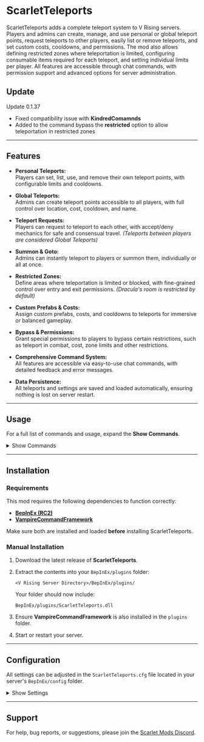# ScarletTeleports

ScarletTeleports adds a complete teleport system to V Rising servers. Players and admins can create, manage, and use personal or global teleport points, request teleports to other players, easily list or remove teleports, and set custom costs, cooldowns, and permissions. The mod also allows defining restricted zones where teleportation is limited, configuring consumable items required for each teleport, and setting individual limits per player. All features are accessible through chat commands, with permission support and advanced options for server administration.

## Update

Update 0.1.37

- Fixed compatibility issue with **KindredComamnds**
- Added to the command bypass the **restricted** option to allow teleportation in restricted zones

---

## Features

- **Personal Teleports:**  
  Players can set, list, use, and remove their own teleport points, with configurable limits and cooldowns.

- **Global Teleports:**  
  Admins can create teleport points accessible to all players, with full control over location, cost, cooldown, and name.

- **Teleport Requests:**  
  Players can request to teleport to each other, with accept/deny mechanics for safe and consensual travel. *(Teleports between players are considered Global Teleports)*

- **Summon & Goto:**  
  Admins can instantly teleport to players or summon them, individually or all at once.

- **Restricted Zones:**  
  Define areas where teleportation is limited or blocked, with fine-grained control over entry and exit permissions. *(Dracula's room is restricted by default)*

- **Custom Prefabs & Costs:**  
  Assign custom prefabs, costs, and cooldowns to teleports for immersive or balanced gameplay.

- **Bypass & Permissions:**  
  Grant special permissions to players to bypass certain restrictions, such as teleport in combat, cost, zone limits and other restrictions.

- **Comprehensive Command System:**  
  All features are accessible via easy-to-use chat commands, with detailed feedback and error messages.

- **Data Persistence:**  
  All teleports and settings are saved and loaded automatically, ensuring nothing is lost on server restart.

---

## Usage

For a full list of commands and usage, expand the **Show Commands**.

<details>
<summary>Show Commands</summary>

## Admin Commands

### Teleportation

- `.stp goto`
  - **Usage:** `.stp goto <x> <y> <z>` or `.stp goto <player-name>`
  - **Description:** Teleport to the specified coordinates or to the specified player.

- `.stp summon`
  - **Usage:** `.stp summon all` or `.stp summon <player-name>`
  - **Description:** Teleport all players to you or teleport a specific player to you.

### Global Teleports

- `.stp add global`
  - **Usage:** `.stp add global <teleport-name> <x> <y> <z>` or `.stp add global <teleport-name>`
  - **Description:** Add a global teleport at the specified coordinates or at your current position.

- `.stp make global`
  - **Usage:**  
    - `.stp make global <teleport-name> <prefab-name> <prefab-guid> <cost> <cooldown> <x> <y> <z>`  
    - `.stp make global <teleport-name> <prefab-name> <prefab-guid> <cost> <cooldown>`
  - **Description:** Create a custom global teleport at the specified coordinates or at your current position.

- `.stp remove global`
  - **Usage:** `.stp remove global <teleport-name>`
  - **Description:** Remove a global teleport.

### Personal Teleports

- `.stp add personal`
  - **Usage:** `.stp add personal <player-name> <teleport-name> <x> <y> <z>` or `.stp add personal <player-name> <teleport-name>`
  - **Description:** Add a personal teleport for a player at the specified coordinates or at your current position.

- `.stp make personal`
  - **Usage:**  
    - `.stp make personal <player-name> <teleport-name> <prefab-name> <prefab-guid> <cost> <cooldown> <x> <y> <z>`  
    - `.stp make personal <player-name> <teleport-name> <prefab-name> <prefab-guid> <cost> <cooldown>`
  - **Description:** Create a custom personal teleport for a player at the specified coordinates or at your current position.

- `.stp remove personal`
  - **Usage:** `.stp remove personal <player-name> <teleport-name>`
  - **Description:** Remove a player's personal teleport.

### Restricted Zones

- `.stp add restricted`
  - **Usage:** `.stp add restricted <name> <radius> <x> <y> <z>` or `.stp add restricted <name> <radius>`
  - **Description:** Add a restricted zone at the specified coordinates or at your current position.

- `.stp make restricted`
  - **Usage:**  
    - `.stp make restricted <name> <radius> <can-teleport-to> <can-teleport-from> <x> <y> <z>`  
    - `.stp make restricted <name> <radius> <can-teleport-to> <can-teleport-from>`
  - **Description:** Create a custom restricted zone at the specified coordinates or at your current position.

- `.stp remove restricted`
  - **Usage:** `.stp remove restricted <name>`
  - **Description:** Remove a restricted zone.

### Listing

- `.stp list`
  - **Usage:**  
    - `.stp list all`  
    - `.stp list restricted`  
    - `.stp list global`  
    - `.stp list <player>`
  - **Description:** List all teleports, restricted zones, global teleports, or a specific player's teleports.

### Settings & Management

- `.stp bypass`
  - **Usage:** `.stp bypass <player-name> <cost|cooldown|dracularoom|combat|restricted> <true|false>`
  - **Description:** Set bypass options for a player.

- `.stp set default`
  - **Usage:** `.stp set default <global|personal> <prefabname|prefabguid|cost|cooldown> <value>`
  - **Description:** Set default values for teleports.

- `.stp set maxteleports`
  - **Usage:** `.stp set maxteleports <player-name> <max-teleports>`
  - **Description:** Set the maximum number of personal teleports for a player.

- `.stp set cost`
  - **Usage:**  
    - `.stp set cost <player-name> <teleport-name> <cost>`  
    - `.stp set cost <global-teleport-name> <cost>`
  - **Description:** Set the cost for a personal or global teleport.

- `.stp set cooldown`
  - **Usage:**  
    - `.stp set cooldown <player-name> <teleport-name> <cooldown>`  
    - `.stp set cooldown <teleport-name> <cooldown>`
  - **Description:** Set the cooldown for a personal or global teleport.

- `.stp set prefab`
  - **Usage:**  
    - `.stp set prefab <player-name> <teleport-name> <prefab-name> <prefab-guid>`  
    - `.stp set prefab <teleport-name> <prefab-name> <prefab-guid>`
  - **Description:** Set the prefab for a personal or global teleport.

- `.stp get info`
  - **Usage:**  
    - `.stp get info <player-name> <teleport-name>`  
    - `.stp get info <teleport-name>`
  - **Description:** Show detailed info for a personal or global teleport.

### Utilities

- `.stp whereami`
  - **Usage:** `.stp whereami` (`wai`)
  - **Description:** Show your current position.

- `.stp iwanttoclearallglobalteleports`
  - **Usage:** `.stp iwanttoclearallglobalteleports`
  - **Description:** Remove all global teleports.

- `.stp iwanttoclearallplayerteleports`
  - **Usage:** `.stp iwanttoclearallplayerteleports`
  - **Description:** Remove all personal teleports.

---

## User Commands

### Personal Teleports

- `.stp setteleport` | `.stp stp`
  - **Usage:** `.stp setteleport <name>`
  - **Description:** Create a personal teleport at your current position. You cannot create teleports in restricted zones (unless you are admin or have permission), nor exceed your personal teleport limit.

- `.stp removeteleport` | `.stp rtp`
  - **Usage:** `.stp removeteleport <name>`
  - **Description:** Remove a personal teleport by name.

### Teleportation

- `.stp teleport` | `.stp tp`
  - **Usage:** `.stp teleport <name>`
  - **Description:** Teleport to a personal or global teleport by name. Respects combat, Dracula's room, and restricted zone limitations, except for admins or players with bypass permissions.

### Listing

- `.stp listteleport` | `.stp ltp`
  - **Usage:** `.stp listteleport`
  - **Description:** List all available personal and global teleports.

### Teleport Requests

- `.stp teleportrequest` | `.stp tpr`
  - **Usage:** `.stp teleportrequest <player>`
  - **Description:** Request to teleport to another player. Only one pending request at a time is allowed. Consumes the configured item, except for admins.

- `.stp teleportaccept` | `.stp tpa`
  - **Usage:** `.stp teleportaccept <player>`
  - **Description:** Accept a teleport request from another player. The requester will be teleported to you, as long as both are not in combat, restricted zones, or Dracula's room (except admins or players with bypass).

- `.stp teleportdeny` | `.stp tpd`
  - **Usage:** `.stp teleportdeny <player>`
  - **Description:** Deny a teleport request from another player.

</details>

---

## Installation

### Requirements

This mod requires the following dependencies to function correctly:

* **[BepInEx (RC2)](https://wiki.vrisingmods.com/user/bepinex_install.html)**
* **[VampireCommandFramework](https://github.com/decaprime/VampireCommandFramework/releases/tag/v0.10.0)**

Make sure both are installed and loaded **before** installing ScarletTeleports.

### Manual Installation

1. Download the latest release of **ScarletTeleports**.

2. Extract the contents into your `BepInEx/plugins` folder:

   ```
   <V Rising Server Directory>/BepInEx/plugins/
   ```

   Your folder should now include:

   ```
   BepInEx/plugins/ScarletTeleports.dll
   ```

3. Ensure **VampireCommandFramework** is also installed in the `plugins` folder.

4. Start or restart your server.

---

## Configuration

All settings can be adjusted in the `ScarletTeleports.cfg` file located in your server's `BepInEx/config` folder.

<details>
<summary>Show Settings</summary>

### General

- **EnablePersonalTeleports**: If enabled, allows players to create personal teleports.  
  *Default: true*

- **EnablePersonalCooldown**: Enables cooldown for personal teleports.  
  *Default: true*

- **EnableGlobalCooldown**: Enables cooldown for global teleports.  
  *Default: true*

- **EnableDraculaRoom**: Enables teleporting from and to the Dracula's room.  
  *Default: false*

- **EnableTeleportInCombat**: Enables teleporting while in combat globally.  
  *Default: false*

- **EnableTeleportBetweenPlayers**: Enables teleporting between players.  
  *Default: true*

- **DefaulMaximumPersonalTeleports**: The maximum number of personal teleports a player can have.  
  *Default: 3*

### Timers

- **TeleportRequestExpiration**: The expiration time in seconds of a teleport request.  
  *Default: 30*

- **DefaultPersonalCooldown**: The cooldown in seconds for personal teleports.  
  *Default: 30*

- **DefaultGlobalCooldown**: The cooldown in seconds for global teleports.  
  *Default: 30*

### Prefabs

- **DefaultPersonalPrefabName**: The name of the prefab that will be consumed when teleporting to a personal teleport.  
  *Default: Blood Essence*

- **DefaultPersonalPrefabGUID**: The GUID of the prefab that will be consumed when teleporting to a personal teleport.  
  *Default: 862477668*

- **DefaultGlobalPrefabName**: The name of the prefab that will be consumed when teleporting to a global teleport.  
  *Default: Blood Essence*

- **DefaultGlobalPrefabGUID**: The GUID of the prefab that will be consumed when teleporting to a global teleport.  
  *Default: 862477668*

### Costs

- **DefaultPersonalCost**: The amount of the prefab that will be consumed when teleporting to a personal teleport.  
  *Default: 100*

- **DefaultGlobalCost**: The amount of the prefab that will be consumed when teleporting to a global teleport.  
  *Default: 50*

</details>

---

## Support

For help, bug reports, or suggestions, please join the [Scarlet Mods Discord](https://discord.gg/xZfVnstcY2).